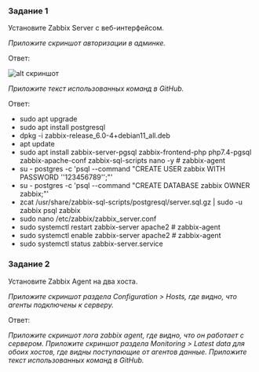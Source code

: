 ### Задание 1 

Установите Zabbix Server с веб-интерфейсом.

*Приложите скриншот авторизации в админке.*

Ответ:

![alt скриншот](https://github.com/VovanBanks/DZ-srlb/blob/main/img/HW%209-2%20(1).PNG)

*Приложите текст использованных команд в GitHub.*

Ответ:

* sudo apt upgrade
* sudo apt install postgresql
* dpkg -i zabbix-release_6.0-4+debian11_all.deb
* apt update
* sudo apt install zabbix-server-pgsql zabbix-frontend-php php7.4-pgsql zabbix-apache-conf zabbix-sql-scripts nano -y # zabbix-agent
* su - postgres -c 'psql --command "CREATE USER zabbix WITH PASSWORD '\'123456789\'';"'
* su - postgres -c 'psql --command "CREATE DATABASE zabbix OWNER zabbix;"'
* zcat /usr/share/zabbix-sql-scripts/postgresql/server.sql.gz | sudo -u zabbix psql zabbix 
* sudo nano /etc/zabbix/zabbix_server.conf
* sudo systemctl restart zabbix-server apache2 # zabbix-agent 
* sudo systemctl enable zabbix-server apache2 # zabbix-agent
* sudo systemctl status zabbix-server.service

### Задание 2 

Установите Zabbix Agent на два хоста.

*Приложите скриншот раздела Configuration > Hosts, где видно, что агенты подключены к серверу.*

Ответ:



*Приложите скриншот лога zabbix agent, где видно, что он работает с сервером.*
*Приложите скриншот раздела Monitoring > Latest data для обоих хостов, где видны поступающие от агентов данные.*
*Приложите текст использованных команд в GitHub.*
